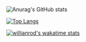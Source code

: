 ![Anurag's GitHub stats](https://github-readme-stats.vercel.app/api?username=GabrielDTB&count_private=true)

[![Top Langs](https://github-readme-stats.vercel.app/api/top-langs/?username=GabrielDTB&exclude_repo=linux-configs&langs_count=3)](https://github.com/anuraghazra/github-readme-stats)

[![willianrod's wakatime stats](https://github-readme-stats.vercel.app/api/wakatime?username=GabrielDTB&layout=compact&range=last_7_days&custom_title=This%20Week%20in%20Code)](https://github.com/anuraghazra/github-readme-stats)
